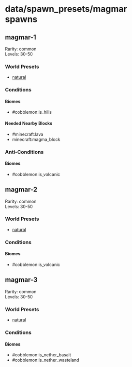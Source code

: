 # data/spawn_presets/magmar spawns  
  
## magmar-1  
Rarity: common  
Levels: 30-50  
  
### World Presets  
* [natural](/data/world_presets/natural.md)  
  
### Conditions  
  
#### Biomes  
  * #cobblemon:is_hills
  
  
#### Needed Nearby Blocks  
  * #minecraft:lava
  * minecraft:magma_block
  
  
### Anti-Conditions  
  
#### Biomes  
  * #cobblemon:is_volcanic
  
  
## magmar-2  
Rarity: common  
Levels: 30-50  
  
### World Presets  
* [natural](/data/world_presets/natural.md)  
  
### Conditions  
  
#### Biomes  
  * #cobblemon:is_volcanic
  
  
## magmar-3  
Rarity: common  
Levels: 30-50  
  
### World Presets  
* [natural](/data/world_presets/natural.md)  
  
### Conditions  
  
#### Biomes  
  * #cobblemon:is_nether_basalt
  * #cobblemon:is_nether_wasteland
  
